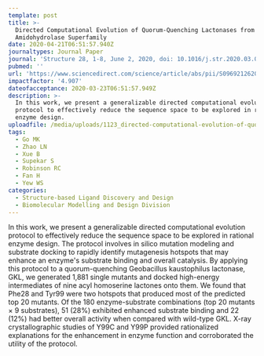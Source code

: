 ```yaml
---
template: post
title: >-
  Directed Computational Evolution of Quorum-Quenching Lactonases from the
  Amidohydrolase Superfamily
date: 2020-04-21T06:51:57.940Z
journaltypes: Journal Paper
journal: 'Structure 28, 1-8, June 2, 2020, doi: 10.1016/j.str.2020.03.011'
pubmed: ''
url: 'https://www.sciencedirect.com/science/article/abs/pii/S0969212620300939'
impactfactor: '4.907'
dateofacceptance: 2020-03-23T06:51:57.949Z
description: >-
  In this work, we present a generalizable directed computational evolution
  protocol to effectively reduce the sequence space to be explored in rational
  enzyme design. 
uploadfile: /media/uploads/1123_directed-computational-evolution-of-quorum.pdf
tags:
  - Go MK
  - Zhao LN
  - Xue B
  - Supekar S
  - Robinson RC
  - Fan H
  - Yew WS
categories:
  - Structure-based Ligand Discovery and Design
  - Biomolecular Modelling and Design Division
---
```

<!--StartFragment-->

In this work, we present a generalizable directed computational evolution protocol to effectively reduce the sequence space to be explored in rational enzyme design. The protocol involves in silico mutation modeling and substrate docking to rapidly identify mutagenesis hotspots that may enhance an enzyme's substrate binding and overall catalysis. By applying this protocol to a quorum-quenching Geobacillus kaustophilus lactonase, GKL, we generated 1,881 single mutants and docked high-energy intermediates of nine acyl homoserine lactones onto them. We found that Phe28 and Tyr99 were two hotspots that produced most of the predicted top 20 mutants. Of the 180 enzyme-substrate combinations (top 20 mutants × 9 substrates), 51 (28%) exhibited enhanced substrate binding and 22 (12%) had better overall activity when compared with wild-type GKL. X-ray crystallographic studies of Y99C and Y99P provided rationalized explanations for the enhancement in enzyme function and corroborated the utility of the protocol.

<!--EndFragment-->
